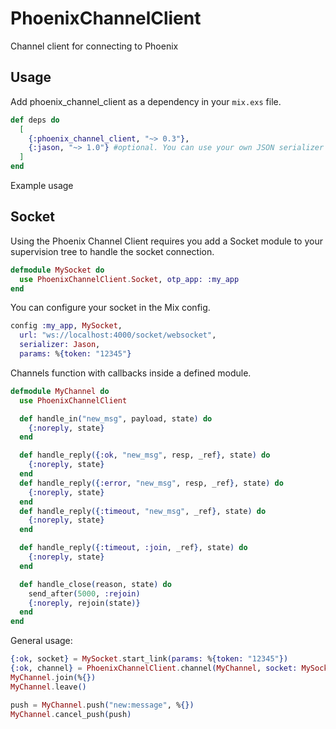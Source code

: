 # PhoenixChannelClient

Channel client for connecting to Phoenix

## Usage

Add phoenix_channel_client as a dependency in your `mix.exs` file.

```elixir
def deps do
  [
    {:phoenix_channel_client, "~> 0.3"},
    {:jason, "~> 1.0"} #optional. You can use your own JSON serializer
  ]
end
```

Example usage
## Socket
Using the Phoenix Channel Client requires you add a Socket module to your 
supervision tree to handle the socket connection.

```elixir
defmodule MySocket do
  use PhoenixChannelClient.Socket, otp_app: :my_app
end
```

You can configure your socket in the Mix config.

```elixir
config :my_app, MySocket,
  url: "ws://localhost:4000/socket/websocket",
  serializer: Jason,
  params: %{token: "12345"}
```

Channels function with callbacks inside a defined module.

```elixir
defmodule MyChannel do
  use PhoenixChannelClient

  def handle_in("new_msg", payload, state) do
    {:noreply, state}
  end  

  def handle_reply({:ok, "new_msg", resp, _ref}, state) do
    {:noreply, state}
  end
  def handle_reply({:error, "new_msg", resp, _ref}, state) do
    {:noreply, state}
  end
  def handle_reply({:timeout, "new_msg", _ref}, state) do
    {:noreply, state}
  end

  def handle_reply({:timeout, :join, _ref}, state) do
    {:noreply, state}
  end

  def handle_close(reason, state) do
    send_after(5000, :rejoin)
    {:noreply, rejoin(state)}
  end
end
```

General usage:

```elixir
{:ok, socket} = MySocket.start_link(params: %{token: "12345"})
{:ok, channel} = PhoenixChannelClient.channel(MyChannel, socket: MySocket, topic: "rooms:lobby")
MyChannel.join(%{})
MyChannel.leave()

push = MyChannel.push("new:message", %{})
MyChannel.cancel_push(push)
```
